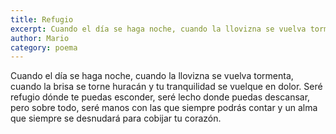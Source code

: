 ```yaml
---
title: Refugio
excerpt: Cuando el día se haga noche, cuando la llovizna se vuelva tormenta, cuando la brisa se torne huracán y tu tranquilidad se vuelque en dolor
author: Mario
category: poema
---
```


Cuando el día se haga noche, cuando la llovizna se vuelva tormenta, cuando la brisa se torne huracán y tu tranquilidad se vuelque en dolor. Seré refugio dónde te puedas esconder, seré lecho donde puedas descansar, pero sobre todo, seré manos con las que siempre podrás contar y un alma que siempre se desnudará para cobijar tu corazón. 
